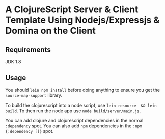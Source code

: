 # A ClojureScript Server & Client Template Using Nodejs/Expressjs & Domina on the Client

## Requirements

JDK 1.8

## Usage

You should `lein npm install` before doing anything to ensure you get the `source-map-support` library.

To build the clojurescript into a node script, use `lein resource  && lein build`.
To then run the node app use `node build/server/main.js`.

You can add clojure and clojurescript dependencies in the normal `:dependency` spot.
You can also add `npm` dependencies in the `:npm {:dependency []}` spot.